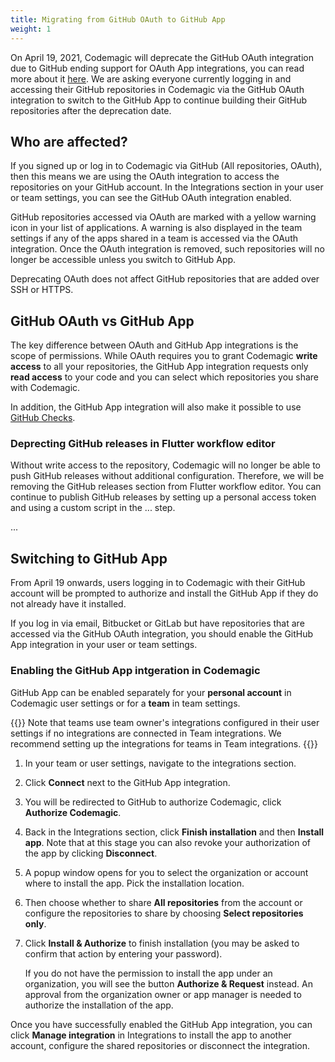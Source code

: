 ```yaml
---
title: Migrating from GitHub OAuth to GitHub App
weight: 1
---
```


On April 19, 2021, Codemagic will deprecate the GitHub OAuth integration due to GitHub ending support for OAuth App integrations, you can read more about it [here](https://developer.github.com/changes/2020-02-14-deprecating-oauth-app-endpoint/). We are asking everyone currently logging in and accessing their GitHub repositories in Codemagic via the GitHub OAuth integration to switch to the GitHub App to continue building their GitHub repositories after the deprecation date.

## Who are affected?

If you signed up or log in to Codemagic via GitHub (All repositories, OAuth), then this means we are using the OAuth integration to access the repositories on your GitHub account. In the Integrations section in your user or team settings, you can see the GitHub OAuth integration enabled.

GitHub repositories accessed via OAuth are marked with a yellow warning icon in your list of applications. A warning is also displayed in the team settings if any of the apps shared in a team is accessed via the OAuth integration. Once the OAuth integration is removed, such repositories will no longer be accessible unless you switch to GitHub App.

Deprecating OAuth does not affect GitHub repositories that are added over SSH or HTTPS.

## GitHub OAuth vs GitHub App

The key difference between OAuth and GitHub App integrations is the scope of permissions. While OAuth requires you to grant Codemagic **write access** to all your repositories, the GitHub App integration requests only **read access** to your code and you can select which repositories you share with Codemagic.

In addition, the GitHub App integration will also make it possible to use [GitHub Checks](../building/github-checks).

### Deprecting GitHub releases in Flutter workflow editor

Without write access to the repository, Codemagic will no longer be able to push GitHub releases without additional configuration. Therefore, we will be removing the GitHub releases section from Flutter workflow editor. You can continue to publish GitHub releases by setting up a personal access token and using a custom script in the ... step.

...

## Switching to GitHub App

From April 19 onwards, users logging in to Codemagic with their GitHub account will be prompted to authorize and install the GitHub App if they do not already have it installed.

If you log in via email, Bitbucket or GitLab but have repositories that are accessed via the GitHub OAuth integration, you should enable the GitHub App integration in your user or team settings.

### Enabling the GitHub App intgeration in Codemagic

GitHub App can be enabled separately for your **personal account** in Codemagic user settings or for a **team** in team settings. 

{{<notebox>}}
Note that teams use team owner's integrations configured in their user settings if no integrations are connected in Team integrations. We recommend setting up the integrations for teams in Team integrations.
{{</notebox>}}

1. In your team or user settings, navigate to the integrations section.
2. Click **Connect** next to the GitHub App integration.
3. You will be redirected to GitHub to authorize Codemagic, click **Authorize Codemagic**. 
4. Back in the Integrations section, click **Finish installation** and then **Install app**. Note that at this stage you can also revoke your authorization of the app by clicking **Disconnect**.
5. A popup window opens for you to select the organization or account where to install the app. Pick the installation location.
6. Then choose whether to share **All repositories** from the account or configure the repositories to share by choosing **Select repositories only**.
7. Click **Install & Authorize** to finish installation (you may be asked to confirm that action by entering your password).

    If you do not have the permission to install the app under an organization, you will see the button **Authorize & Request** instead. An approval from the organization owner or app manager is needed to authorize the installation of the app.

Once you have successfully enabled the GitHub App integration, you can click **Manage integration** in Integrations to install the app to another account, configure the shared repositories or disconnect the integration.
